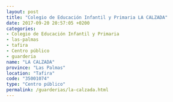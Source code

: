 ```yaml
---
layout: post
title: "Colegio de Educación Infantil y Primaria LA CALZADA"
date: 2017-09-20 20:57:05 +0200
categories:
- Colegio de Educación Infantil y Primaria
- las-palmas
- tafira
- Centro público
- guarderia
name: "LA CALZADA"
province: "Las Palmas"
location: "Tafira"
code: "35001074"
type: "Centro público"
permalink: /guarderias/la-calzada.html
---
```

